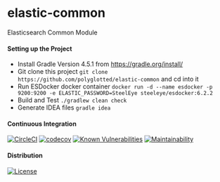 # elastic-common
Elasticsearch Common Module

#### Setting up the Project

* Install Gradle Version 4.5.1 from https://gradle.org/install/
* Git clone this project `git clone https://github.com/polyglotted/elastic-common` and cd into it
* Run ESDocker docker container `docker run -d --name esdocker -p 9200:9200 -e ELASTIC_PASSWORD=SteelEye steeleye/esdocker:6.2.2`
* Build and Test `./gradlew clean check`
* Generate IDEA files `gradle idea`

#### Continuous Integration

[![CircleCI](https://circleci.com/gh/polyglotted/elastic-common.svg?style=shield)](https://circleci.com/gh/polyglotted/elastic-common)  [![codecov](https://codecov.io/gh/polyglotted/elastic-common/branch/master/graph/badge.svg?style=shield)](https://codecov.io/gh/polyglotted/elastic-common)  [![Known Vulnerabilities](https://snyk.io/test/github/polyglotted/elastic-common/badge.svg?targetFile=build.gradle&style=shield)](https://snyk.io/test/github/polyglotted/elastic-common?targetFile=build.gradle)  [![Maintainability](https://api.codeclimate.com/v1/badges/86bdbe393dd41417bcf8/maintainability)](https://codeclimate.com/github/polyglotted/elastic-common/maintainability)
                                                                                                                                 
#### Distribution

[![License](https://img.shields.io/badge/License-Apache%202.0-blue.svg?style=shield)](https://opensource.org/licenses/Apache-2.0) 
